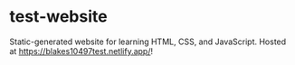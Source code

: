 # test-website
Static-generated website for learning HTML, CSS, and JavaScript. Hosted at https://blakes10497test.netlify.app/!
